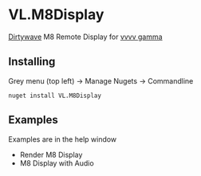 # VL.M8Display

[Dirtywave](https://dirtywave.com) M8 Remote Display for [vvvv gamma](https://visualprogramming.net/)

## Installing

Grey menu (top left) -> Manage Nugets -> Commandline

```
nuget install VL.M8Display
```

## Examples

Examples are in the help window

- Render M8 Display
- M8 Display with Audio
